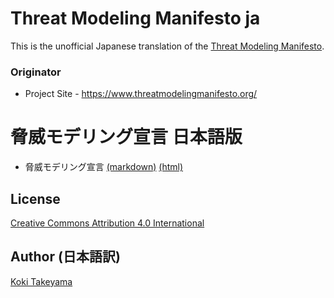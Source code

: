 # Threat Modeling Manifesto ja

This is the unofficial Japanese translation of the [Threat Modeling Manifesto](https://www.threatmodelingmanifesto.org/).

### Originator

- Project Site - <https://www.threatmodelingmanifesto.org/>

# 脅威モデリング宣言 日本語版

* 脅威モデリング宣言 [(markdown)](threatmodelingmanifesto-ja.md) [(html)](https://coky-t.github.io/threatmodelingmanifesto-ja/threatmodelingmanifesto-ja.html)

## License

[Creative Commons Attribution 4.0 International](http://creativecommons.org/licenses/by/4.0/)

## Author (日本語訳)

[Koki Takeyama](https://github.com/coky-t)
